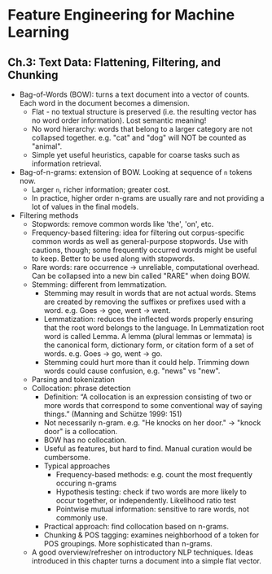 # Feature Engineering for Machine Learning
## Ch.3: Text Data: Flattening, Filtering, and Chunking

* Bag-of-Words (BOW): turns a text document into a vector of counts. Each word in the document becomes a dimension.
  * Flat - no textual structure is preserved (i.e. the resulting vector has no word order information). Lost semantic meaning!
  * No word hierarchy: words that belong to a larger category are not collapsed together. e.g. "cat" and "dog" will NOT be counted as "animal".
  * Simple yet useful heuristics, capable for coarse tasks such as information retrieval.
* Bag-of-n-grams: extension of BOW. Looking at sequence of `n` tokens now.
  * Larger `n`, richer information; greater cost.
  * In practice, higher order n-grams are usually rare and not providing a lot of values in the final models.
* Filtering methods
  * Stopwords: remove common words like 'the', 'on', etc.
  * Frequency-based filtering: idea for filtering out corpus-specific common words as well as general-purpose stopwords. Use with cautions, though; some frequently occurred words might be useful to keep. Better to be used along with stopwords.
  * Rare words: rare occurrence -> unreliable, computational overhead. Can be collapsed into a new bin called "RARE" when doing BOW.
  * Stemming: different from lemmatization.
    * Stemming may result in words that are not actual words. Stems are created by removing the suffixes or prefixes used with a word. e.g. Goes -> goe, went -> went.
    * Lemmatization: reduces the inflected words properly ensuring that the root word belongs to the language. In Lemmatization root word is called Lemma. A lemma (plural lemmas or lemmata) is the canonical form, dictionary form, or citation form of a set of words. e.g. Goes -> go, went -> go.
    * Stemming could hurt more than it could help. Trimming down words could cause confusion, e.g. "news" vs "new".
  * Parsing and tokenization
  * Collocation: phrase detection
    * Definition: “A collocation is an expression consisting of two or more words that correspond to some conventional way of saying things.” (Manning and Schütze 1999: 151)
    * Not necessarily n-gram. e.g. "He knocks on her door." -> "knock door" is a collocation.
    * BOW has no collocation.
    * Useful as features, but hard to find. Manual curation would be cumbersome.
    * Typical approaches
      * Frequency-based methods: e.g. count the most frequently occuring n-grams
      * Hypothesis testing: check if two words are more likely to occur together, or independently. Likelihood ratio test
      * Pointwise mutual information: sensitive to rare words, not commonly use.
    * Practical approach: find collocation based on n-grams.
    * Chunking & POS tagging: examines neighborhood of a token for POS groupings. More sophisticated than n-grams.
  * A good overview/refresher on introductory NLP techniques. Ideas introduced in this chapter turns a document into a simple flat vector.
